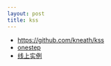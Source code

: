 ```yaml
---
layout: post
title: kss
---
```

- <https://github.com/kneath/kss>
- [onestep](https://github.com/happypeter/onestep)
- [线上实例](http://haoqicat.com/styleguide/css)

